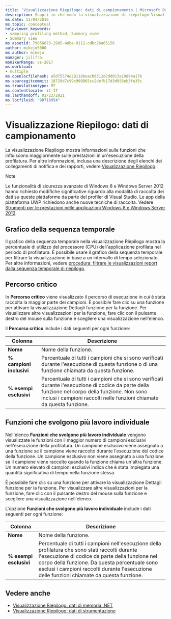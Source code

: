 ```yaml
---
title: 'Visualizzazione Riepilogo: dati di campionamento | Microsoft Docs'
description: Scopri in che modo la visualizzazione di riepilogo Visualizza informazioni sulle funzioni più dispendiose in un'esecuzione della profilatura.
ms.date: 11/04/2016
ms.topic: conceptual
helpviewer_keywords:
- sampling profiling method, Summary view
- Summary view
ms.assetid: 79056873-2985-40be-9112-cdbc26a65156
author: mikejo5000
ms.author: mikejo
manager: jillfra
monikerRange: vs-2017
ms.workload:
- multiple
ms.openlocfilehash: e5d75574e29118beacb6312d2dd013a19894a176
ms.sourcegitcommit: 18729d7c99c999865cc2defb17d3d956eb3fe35c
ms.translationtype: MT
ms.contentlocale: it-IT
ms.lasthandoff: 01/23/2021
ms.locfileid: "98718954"
---
```

# <a name="summary-view---sampling-data"></a>Visualizzazione Riepilogo: dati di campionamento
La visualizzazione Riepilogo mostra informazioni sulle funzioni che influiscono maggiormente sulle prestazioni in un'esecuzione della profilatura. Per altre informazioni, inclusa una descrizione degli elenchi dei collegamenti di notifica e dei rapporti, vedere [Visualizzazione Riepilogo](../profiling/summary-view.md).

> [!NOTE]
> Le funzionalità di sicurezza avanzate di Windows 8 e Windows Server 2012 hanno richiesto modifiche significative riguardo alla modalità di raccolta dei dati su queste piattaforme da parte del profiler di Visual Studio. Le app della piattaforma UWP richiedono anche nuove tecniche di raccolta. Vedere [Strumenti per le prestazioni nelle applicazioni Windows 8 e Windows Server 2012](../profiling/performance-tools-on-windows-8-and-windows-server-2012-applications.md).

## <a name="timeline-graph"></a>Grafico della sequenza temporale
 Il grafico della sequenza temporale nella visualizzazione Riepilogo mostra la percentuale di utilizzo del processore (CPU) dell'applicazione profilata nel periodo di profilatura. È possibile usare il grafico della sequenza temporale per filtrare la visualizzazione in base a un intervallo di tempo selezionato. Per altre informazioni, vedere [procedura: filtrare le visualizzazioni report dalla sequenza temporale di riepilogo](../profiling/how-to-filter-report-views-from-the-summary-timeline.md).

## <a name="hot-path"></a>Percorso critico
 In **Percorso critico** viene visualizzato il percorso di esecuzione in cui è stata raccolta la maggior parte dei campioni. È possibile fare clic su una funzione per attivare la visualizzazione Dettagli funzione per la funzione. Per visualizzare altre visualizzazioni per la funzione, fare clic con il pulsante destro del mouse sulla funzione e scegliere una visualizzazione nell'elenco.

 Il **Percorso critico** include i dati seguenti per ogni funzione:

|Colonna|Descrizione|
|------------|-----------------|
|**Nome**|Nome della funzione.|
|**% campioni inclusivi**|Percentuale di tutti i campioni che si sono verificati durante l'esecuzione di questa funzione o di una funzione chiamata da questa funzione.|
|**% esempi esclusivi**|Percentuale di tutti i campioni che si sono verificati durante l'esecuzione di codice da parte della funzione nel corpo della funzione. Non sono inclusi i campioni raccolti nelle funzioni chiamate da questa funzione.|

## <a name="functions-doing-most-individual-work"></a>Funzioni che svolgono più lavoro individuale
 Nell'elenco **Funzioni che svolgono più lavoro individuale** vengono visualizzate le funzioni con il maggior numero di campioni esclusivi nell'esecuzione della profilatura. Un campione esclusivo viene assegnato a una funzione se il campione viene raccolto durante l'esecuzione del codice della funzione. Un campione esclusivo non viene assegnato a una funzione se il campione viene raccolto quando la funzione chiama un'altra funzione. Un numero elevato di campioni esclusivi indica che è stata impiegata una quantità significativa di tempo nella funzione stessa.

 È possibile fare clic su una funzione per attivare la visualizzazione Dettagli funzione per la funzione. Per visualizzare altre visualizzazioni per la funzione, fare clic con il pulsante destro del mouse sulla funzione e scegliere una visualizzazione nell'elenco.

 L'opzione **Funzioni che svolgono più lavoro individuale** include i dati seguenti per ogni funzione:

|Colonna|Descrizione|
|------------|-----------------|
|**Nome**|Nome della funzione.|
|**% esempi esclusivi**|Percentuale di tutti i campioni nell'esecuzione della profilatura che sono stati raccolti durante l'esecuzione di codice da parte della funzione nel corpo della funzione. Da questa percentuale sono esclusi i campioni raccolti durante l'esecuzione delle funzioni chiamate da questa funzione.|

## <a name="see-also"></a>Vedere anche
- [Visualizzazione Riepilogo: dati di memoria .NET](../profiling/summary-view-dotnet-memory-data.md)
- [Visualizzazione Riepilogo: dati di strumentazione](../profiling/summary-view-instrumentation-data.md)
